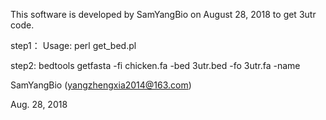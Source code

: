 This software is developed by SamYangBio on August 28, 2018 to get 3utr code.

step1：
Usage:
perl get_bed.pl <gff> <outbed>

step2:
bedtools getfasta  -fi chicken.fa -bed 3utr.bed -fo 3utr.fa -name



SamYangBio (yangzhengxia2014@163.com)

Aug. 28, 2018
